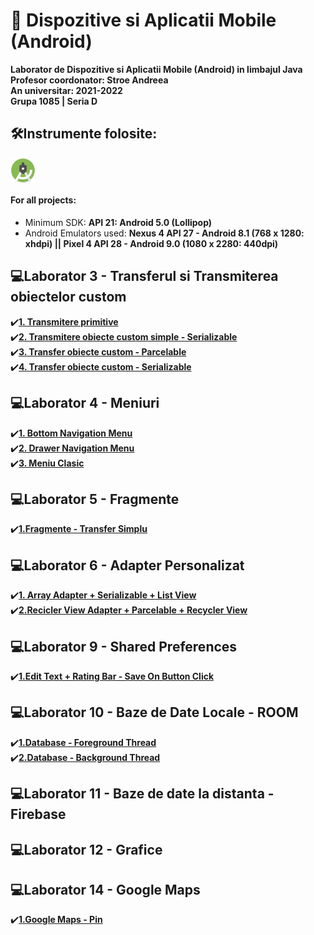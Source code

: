 # 💛 Dispozitive si Aplicatii Mobile (Android)
**Laborator de Dispozitive si Aplicatii Mobile (Android) in limbajul Java**</br>
**Profesor coordonator: Stroe Andreea**</br>
**An universitar: 2021-2022**</br>
**Grupa 1085 | Seria D**</br>


## 🛠️Instrumente folosite:
<a href = "https://developer.android.com/studio">
    <img src = "https://github.com/Adriana-Giol/Adriana-Giol/blob/main/Logo/android.png" alt="Android SDK" width = "auto" height="40px" align="center" title="Android Studio" />
</a>


#### For all projects:
- Minimum SDK: **API 21: Android 5.0 (Lollipop)**
- Android Emulators used: **Nexus 4 API 27 - Android 8.1 (768 x 1280: xhdpi) || Pixel 4 API 28 - Android 9.0 (1080 x 2280: 440dpi)**

## 💻Laborator 3 - Transferul si Transmiterea obiectelor custom
✔️[**1. Transmitere primitive**]() </br>
✔️[**2. Transmitere obiecte custom simple - Serializable**]() </br>
✔️[**3. Transfer obiecte custom - Parcelable**]() </br>
✔️[**4. Transfer obiecte custom - Serializable**]() </br>

## 💻Laborator 4 - Meniuri
✔️[**1. Bottom Navigation Menu**]() </br>
✔️[**2. Drawer Navigation Menu**]() </br>
✔️[**3. Meniu Clasic**]() </br>

## 💻Laborator 5 - Fragmente
✔️[**1.Fragmente - Transfer Simplu**]() </br>

## 💻Laborator 6 - Adapter Personalizat
✔️[**1. Array Adapter + Serializable + List View**]() </br>
✔️[**2.Recicler View Adapter + Parcelable + Recycler View**]() </br>

## 💻Laborator 9 - Shared Preferences
✔️[**1.Edit Text + Rating Bar - Save On Button Click**]()</br>

## 💻Laborator 10 - Baze de Date Locale - ROOM
✔️[**1.Database - Foreground Thread**]()</br>
✔️[**2.Database - Background Thread**]()</br>

## 💻Laborator 11 - Baze de date la distanta - Firebase

## 💻Laborator 12 - Grafice

## 💻Laborator 14 - Google Maps
✔️[**1.Google Maps - Pin**]()</br>
